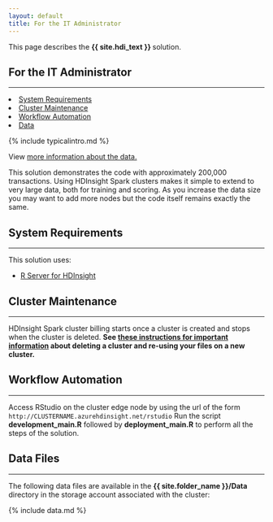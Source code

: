 ```yaml
---
layout: default
title: For the IT Administrator
---
```

<div class="alert alert-success" role="alert"> This page describes the 
<strong>
{{ site.hdi_text }}
</strong>
solution.
</div> 

## For the IT Administrator
------------------------------

<div class="row">
    <div class="col-md-6">
        <div class="toc">
          <li><a href="#system-requirements">System Requirements</a></li>
          <li><a href="#step1">Cluster Maintenance</a></li>
          <li><a href="#workflow-automation">Workflow Automation</a></li>
        <li><a href="#step0">Data</a></li>
        </div>
    </div>
    <div class="col-md-6">

{% include typicalintro.md %}

View <a href="input_data.html">more information about the data.</a>
          </div>
</div>
<p></p>
This solution demonstrates the code with approximately 200,000 transactions. Using HDInsight Spark clusters makes it simple to extend to very large data, both for training and scoring. As you increase the data size you may want to add more nodes but the code itself remains exactly the same.

## System Requirements
-----------------------

This solution uses:

 * [R Server for HDInsight](https://azure.microsoft.com/en-us/services/hdinsight/r-server/)


## Cluster Maintenance
--------------------------

HDInsight Spark cluster billing starts once a cluster is created and stops when the cluster is deleted. <strong>See <a href="hdinsight.html"> these instructions for important information</a> about deleting a cluster and re-using your files on a new cluster. </strong>


## Workflow Automation
-------------------
Access RStudio on the cluster edge node by using the url of the form `http://CLUSTERNAME.azurehdinsight.net/rstudio`  Run the script **development_main.R** followed by **deployment_main.R** to perform all the steps of the solution.

 
<a name="step0">

## Data Files
--------------


The following data files are available in the **{{ site.folder_name }}/Data** directory in the storage account associated with the cluster:

 {% include data.md %}


